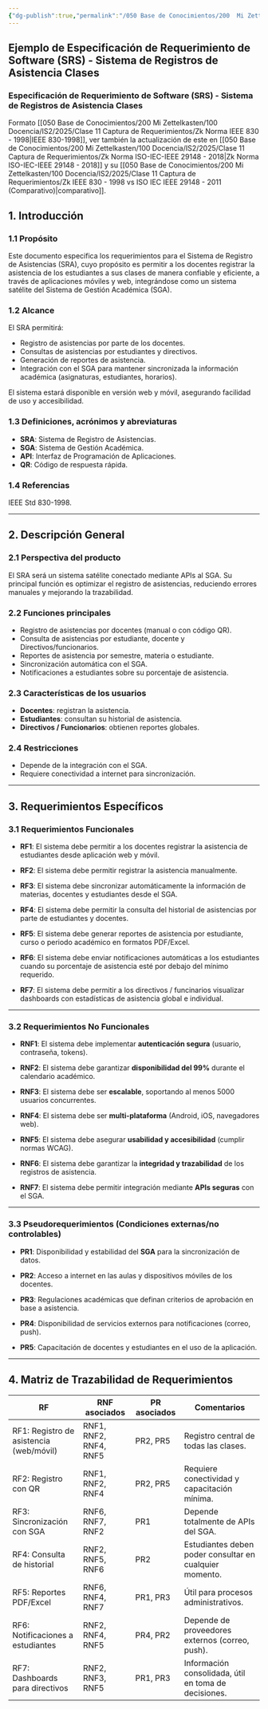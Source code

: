 ```yaml
---
{"dg-publish":true,"permalink":"/050 Base de Conocimientos/200  Mi Zettelkasten/100 Docencia/IS2/2025/Clase 11 Captura de Requerimientos/Zk Ejemplo de Especificación de Requerimiento de Software (SRS) - Sistema de Registros de Asistencia Clases/","tags":["#digitalGarden"]}
---
```


## Ejemplo de Especificación de Requerimiento de Software (SRS) - Sistema de Registros de Asistencia Clases

### Especificación de Requerimiento de Software (SRS) - Sistema de Registros de Asistencia Clases

Formato [[050 Base de Conocimientos/200  Mi Zettelkasten/100 Docencia/IS2/2025/Clase 11 Captura de Requerimientos/Zk Norma IEEE 830 - 1998\|IEEE 830-1998]], ver también la actualización de este en [[050 Base de Conocimientos/200  Mi Zettelkasten/100 Docencia/IS2/2025/Clase 11 Captura de Requerimientos/Zk Norma ISO-IEC-IEEE 29148 - 2018\|Zk Norma ISO-IEC-IEEE 29148 - 2018]] y su [[050 Base de Conocimientos/200  Mi Zettelkasten/100 Docencia/IS2/2025/Clase 11 Captura de Requerimientos/Zk IEEE 830 - 1998 vs ISO IEC IEEE 29148 - 2011 (Comparativo)\|comparativo]].

## 1. Introducción

### 1.1 Propósito

Este documento especifica los requerimientos para el Sistema de Registro de Asistencias (SRA), cuyo propósito es permitir a los docentes registrar la asistencia de los estudiantes a sus clases de manera confiable y eficiente, a través de aplicaciones móviles y web, integrándose como un sistema satélite del Sistema de Gestión Académica (SGA).

### 1.2 Alcance

El SRA permitirá:

- Registro de asistencias por parte de los docentes.
- Consultas de asistencias por estudiantes y directivos.
- Generación de reportes de asistencia.
- Integración con el SGA para mantener sincronizada la información académica (asignaturas, estudiantes, horarios).

El sistema estará disponible en versión web y móvil, asegurando facilidad de uso y accesibilidad.

### 1.3 Definiciones, acrónimos y abreviaturas

- **SRA**: Sistema de Registro de Asistencias.
- **SGA**: Sistema de Gestión Académica.
- **API**: Interfaz de Programación de Aplicaciones.
- **QR**: Código de respuesta rápida.

### 1.4 Referencias

IEEE Std 830-1998.

---

## 2. Descripción General

### 2.1 Perspectiva del producto

El SRA será un sistema satélite conectado mediante APIs al SGA. Su principal función es optimizar el registro de asistencias, reduciendo errores manuales y mejorando la trazabilidad.

### 2.2 Funciones principales

- Registro de asistencias por docentes (manual o con código QR).
- Consulta de asistencias por estudiante, docente y Directivos/funcionarios.
- Reportes de asistencia por semestre, materia o estudiante.
- Sincronización automática con el SGA.
- Notificaciones a estudiantes sobre su porcentaje de asistencia.

### 2.3 Características de los usuarios

- **Docentes**: registran la asistencia.
- **Estudiantes**: consultan su historial de asistencia.
- **Directivos / Funcionarios**: obtienen reportes globales.

### 2.4 Restricciones

- Depende de la integración con el SGA.
- Requiere conectividad a internet para sincronización.

---

## 3. Requerimientos Específicos

### 3.1 Requerimientos Funcionales

- **RF1**: El sistema debe permitir a los docentes registrar la asistencia de estudiantes desde aplicación web y móvil.

- **RF2**: El sistema debe permitir registrar la asistencia manualmente.
    
- **RF3**: El sistema debe sincronizar automáticamente la información de materias, docentes y estudiantes desde el SGA.
    
- **RF4**: El sistema debe permitir la consulta del historial de asistencias por parte de estudiantes y docentes.
    
- **RF5**: El sistema debe generar reportes de asistencia por estudiante, curso o periodo académico en formatos PDF/Excel.
    
- **RF6**: El sistema debe enviar notificaciones automáticas a los estudiantes cuando su porcentaje de asistencia esté por debajo del mínimo requerido.
    
- **RF7**: El sistema debe permitir a los directivos / funcinarios visualizar dashboards con estadísticas de asistencia global e individual.


---

### 3.2 Requerimientos No Funcionales

- **RNF1**: El sistema debe implementar **autenticación segura** (usuario, contraseña, tokens).
    
- **RNF2**: El sistema debe garantizar **disponibilidad del 99%** durante el calendario académico.
    
- **RNF3**: El sistema debe ser **escalable**, soportando al menos 5000 usuarios concurrentes.
    
- **RNF4**: El sistema debe ser **multi-plataforma** (Android, iOS, navegadores web).
    
- **RNF5**: El sistema debe asegurar **usabilidad y accesibilidad** (cumplir normas WCAG).
    
- **RNF6**: El sistema debe garantizar la **integridad y trazabilidad** de los registros de asistencia.
    
- **RNF7**: El sistema debe permitir integración mediante **APIs seguras** con el SGA.
    

---

### 3.3 Pseudorequerimientos (Condiciones externas/no controlables)

- **PR1**: Disponibilidad y estabilidad del **SGA** para la sincronización de datos.
    
- **PR2**: Acceso a internet en las aulas y dispositivos móviles de los docentes.
    
- **PR3**: Regulaciones académicas que definan criterios de aprobación en base a asistencia.
    
- **PR4**: Disponibilidad de servicios externos para notificaciones (correo, push).
    
- **PR5**: Capacitación de docentes y estudiantes en el uso de la aplicación.
    

---

## 4. Matriz de Trazabilidad de Requerimientos

|**RF**|**RNF asociados**|**PR asociados**|**Comentarios**|
|---|---|---|---|
|RF1: Registro de asistencia (web/móvil)|RNF1, RNF2, RNF4, RNF5|PR2, PR5|Registro central de todas las clases.|
|RF2: Registro con QR|RNF1, RNF2, RNF4|PR2, PR5|Requiere conectividad y capacitación mínima.|
|RF3: Sincronización con SGA|RNF6, RNF7, RNF2|PR1|Depende totalmente de APIs del SGA.|
|RF4: Consulta de historial|RNF2, RNF5, RNF6|PR2|Estudiantes deben poder consultar en cualquier momento.|
|RF5: Reportes PDF/Excel|RNF6, RNF4, RNF7|PR1, PR3|Útil para procesos administrativos.|
|RF6: Notificaciones a estudiantes|RNF2, RNF4, RNF5|PR4, PR2|Depende de proveedores externos (correo, push).|
|RF7: Dashboards para directivos|RNF2, RNF3, RNF5|PR1, PR3|Información consolidada, útil en toma de decisiones.|
